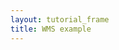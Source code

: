 ```yaml
---
layout: tutorial_frame
title: WMS example
---
```

<script type='text/javascript'>

	var map = L.map('map', {
		center: [-17, -67],
		zoom: 3
	});

	var wmsLayer = L.tileLayer.wms('http://ows.mundialis.de/services/service?', {
		layers: 'SRTM30-Colored-Hillshade'
	}).addTo(map);

</script>
